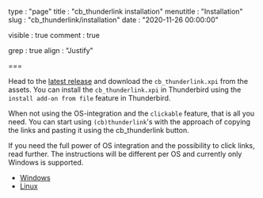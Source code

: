 type            : "page"
title           : "cb_thunderlink installation"
menutitle       : "Installation"
slug            : "cb_thunderlink/installation"
date            : "2020-11-26 00:00:00"

visible         : true
comment         : true

grep            : true
align           : "Justify"

===

Head to the [latest release](https://github.com/CamielBouchier/cb_thunderlink/releases) and download the `cb_thunderlink.xpi` from the assets. You can install the `cb_thunderlink.xpi` in Thunderbird using the `install add-on from file` feature in Thunderbird.

When not using the OS-integration and the `clickable` feature, that is all you need. 
You can start using `(cb)thunderlink`'s with the approach of copying the links and pasting it using the cb_thunderlink button.

If you need the full power of OS integration and the possibility to click links, read further. 
The instructions will be different per OS and currently only Windows is supported.

* [Windows]({{slug}}/windows)
* [Linux]({{slug}}/linux)

<!--
vim: ts=4 sw=4 sts=4 sr et columns=160
-->
